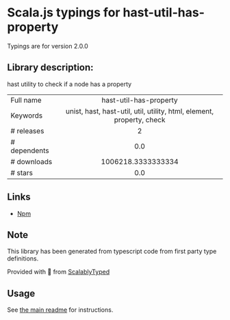 
# Scala.js typings for hast-util-has-property

Typings are for version 2.0.0

## Library description:
hast utility to check if a node has a property

|                    |                 |
| ------------------ | :-------------: |
| Full name          | hast-util-has-property |
| Keywords           | unist, hast, hast-util, util, utility, html, element, property, check |
| # releases         | 2 |
| # dependents       | 0.0 |
| # downloads        | 1006218.3333333334 |
| # stars            | 0.0 |

## Links
- [Npm](https://www.npmjs.com/package/hast-util-has-property)
    


## Note
This library has been generated from typescript code from first party type definitions.

Provided with :purple_heart: from [ScalablyTyped](https://github.com/oyvindberg/ScalablyTyped)

## Usage
See [the main readme](../../readme.md) for instructions.


